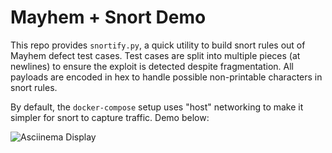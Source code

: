 # Mayhem + Snort Demo

This repo provides `snortify.py`, a quick utility to build snort rules out of Mayhem defect test cases. Test cases are split into multiple pieces (at newlines) to ensure the exploit is detected despite fragmentation. All payloads are encoded in hex to handle possible non-printable characters in snort rules.

By default, the `docker-compose` setup uses "host" networking to make it simpler for snort to capture traffic. Demo below:

![Asciinema Display](https://asciinema.org/a/6LUZ6BHg1AbQHpgf98MwgaS1B)